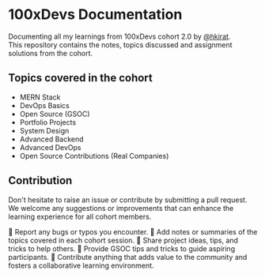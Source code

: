 # 100xDevs Documentation

Documenting all my learnings from 100xDevs cohort 2.0 by [@hkirat](https://github.com/hkirat). <br>
This repository contains the notes, topics discussed and assignment solutions from the cohort.

## Topics covered in the cohort

- MERN Stack
- DevOps Basics
- Open Source (GSOC)
- Portfolio Projects
- System Design
- Advanced Backend
- Advanced DevOps
- Open Source Contributions (Real Companies)

## Contribution

Don't hesitate to raise an issue or contribute by submitting a pull request. We welcome any suggestions or improvements that can enhance the learning experience for all cohort members.

🎯 Report any bugs or typos you encounter.
🎯 Add notes or summaries of the topics covered in each cohort session.
🎯 Share project ideas, tips, and tricks to help others.
🎯 Provide GSOC tips and tricks to guide aspiring participants.
🎯 Contribute anything that adds value to the community and fosters a collaborative learning environment.


